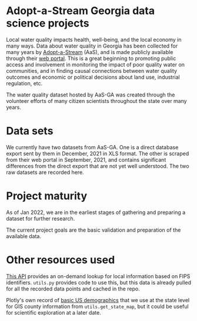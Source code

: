 # Adopt-a-Stream Georgia data science projects

Local water quality impacts health, well-being, and the local economy in many ways. Data about water quality in Georgia has been collected for many years by [Adopt-a-Stream](https://adoptastream.georgia.gov/) (AaS), and is made publicly available through their [web portal](http://aas.gaepd.org). This is a great beginning to promoting public access and involvement in monitoring the impact of poor quality water on communities, and in finding causal connections between water quality outcomes and economic or political decisions about land use, industrial regulation, etc.

The water quality dataset hosted by AaS-GA was created through the volunteer efforts of many citizen scientists throughout the state over many years.

# Data sets

We currently have two datasets from AaS-GA. One is a direct database export sent by them in December, 2021 in XLS format. The other is scraped from their web portal in September, 2021, and contains significant differences from the direct export that are not yet well understood. The two raw datasets are recorded here.

# Project maturity

As of Jan 2022, we are in the earliest stages of gathering and preparing a dataset for further research.

The current project goals are the basic validation and preparation of the available data.

# Other resources used

[This API](https://geo.fcc.gov/api/census/block/find?latitude={}&longitude={}&format=json) provides an on-demand lookup for local information based on FIPS identifiers. `utils.py` provides code to use this, but this data is already pulled for all the recorded data points and cached in the repo.

Plotly's own record of [basic US demographics](https://raw.githubusercontent.com/plotly/datasets/master/minoritymajority.csv') that we use at the state level for GIS county information from `utils.get_state_map`, but it could be useful for scientific exploration at a later date.
